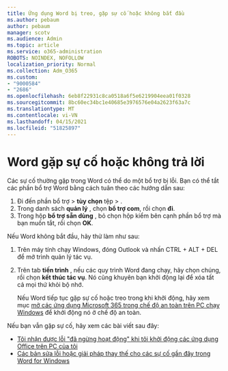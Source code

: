 ```yaml
---
title: Ứng dụng Word bị treo, gặp sự cố hoặc không bắt đầu
ms.author: pebaum
author: pebaum
manager: scotv
ms.audience: Admin
ms.topic: article
ms.service: o365-administration
ROBOTS: NOINDEX, NOFOLLOW
localization_priority: Normal
ms.collection: Adm_O365
ms.custom:
- "9000584"
- "2686"
ms.openlocfilehash: 6eb8f22931c8ca0518a6f5e6219904eea01f0328
ms.sourcegitcommit: 8bc60ec34bc1e40685e3976576e04a2623f63a7c
ms.translationtype: MT
ms.contentlocale: vi-VN
ms.lasthandoff: 04/15/2021
ms.locfileid: "51825897"
---
```

# <a name="word-crashes-or-doesnt-respond"></a>Word gặp sự cố hoặc không trả lời

Các sự cố thường gặp trong Word có thể do một bổ trợ bị lỗi. Bạn có thể tắt các phần bổ trợ Word bằng cách tuân theo các hướng dẫn sau:

1. Đi đến phần bổ trợ  >  **tùy chọn** tệp  >  .
2. Trong danh sách **quản lý** , chọn **bổ trợ com**, rồi chọn **đi**.
3. Trong hộp **bổ trợ sẵn dùng** , bỏ chọn hộp kiểm bên cạnh phần bổ trợ mà bạn muốn tắt, rồi chọn **OK**.

Nếu Word không bắt đầu, hãy thử làm như sau:

1.   Trên máy tính chạy Windows, đóng Outlook và nhấn CTRL + ALT + DEL để mở trình quản lý tác vụ. 
2. Trên tab **tiến trình** , nếu các quy trình Word đang chạy, hãy chọn chúng, rồi chọn **kết thúc tác vụ**. Nó cũng khuyên bạn khởi động lại để xóa tất cả mọi thứ khỏi bộ nhớ.

    Nếu Word tiếp tục gặp sự cố hoặc treo trong khi khởi động, hãy xem mục [mở các ứng dụng Microsoft 365 trong chế độ an toàn trên PC chạy Windows](https://support.office.com/article/Open-Office-apps-in-safe-mode-on-a-Windows-PC-dedf944a-5f4b-4afb-a453-528af4f7ac72) để khởi động nó ở chế độ an toàn.

Nếu bạn vẫn gặp sự cố, hãy xem các bài viết sau đây: 
- [Tôi nhận được lỗi "đã ngừng hoạt động" khi tôi khởi động các ứng dụng Office trên PC của tôi](https://support.office.com/article/52bd7985-4e99-4a35-84c8-2d9b8301a2fa)
- [Các bản sửa lỗi hoặc giải pháp thay thế cho các sự cố gần đây trong Word for Windows](https://support.office.com/article/bf6bf17c-2807-4871-83ce-e337ae8f0b86)
